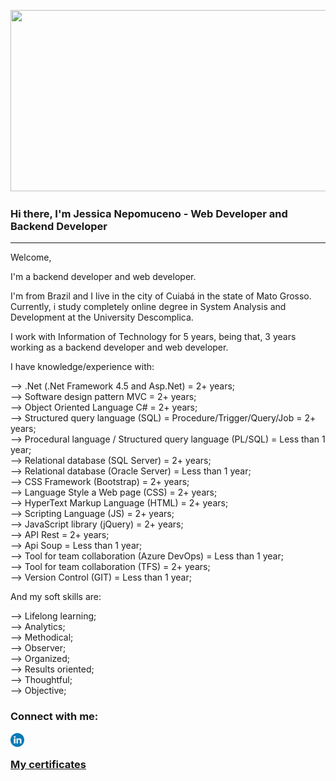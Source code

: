 <p align="center">
  <img src="https://super.abril.com.br/wp-content/uploads/2016/09/super_imggato_digitando_0.gif" width="800" height="290">
</p>

### Hi there, I'm Jessica Nepomuceno - Web Developer and Backend Developer

---

Welcome,
 
I'm a backend developer and web developer. 

I'm from Brazil and I live in the city of Cuiabá in the state of Mato Grosso.
Currently, i study completely online degree in System Analysis and Development at the University Descomplica.

I work with Information of Technology for 5 years, being that, 3 years working as a backend developer and web developer.   

I have knowledge/experience with: 

--> .Net (.Net Framework 4.5 and Asp.Net) = 2+ years;<br />
--> Software design pattern MVC = 2+ years;<br />
--> Object Oriented Language C# = 2+ years;<br />
--> Structured query language (SQL) = Procedure/Trigger/Query/Job = 2+ years;<br />
--> Procedural language / Structured query language (PL/SQL) = Less than 1 year;<br />
--> Relational database (SQL Server) = 2+ years;<br />
--> Relational database (Oracle Server) =  Less than 1 year;<br />
--> CSS Framework (Bootstrap) = 2+ years;<br />
--> Language Style a Web page (CSS) = 2+ years;<br />
--> HyperText Markup Language (HTML) = 2+ years;<br />
--> Scripting Language (JS) = 2+ years;<br />
--> JavaScript library (jQuery) = 2+ years;<br />
--> API Rest = 2+ years;<br />
--> Api Soup = Less than 1 year;<br />
--> Tool for team collaboration (Azure DevOps) = Less than 1 year;<br />
--> Tool for team collaboration (TFS) = 2+ years;<br />
--> Version Control (GIT) = Less than 1 year;<br />

And my soft skills are: 

--> Lifelong learning;<br />
--> Analytics;<br />
--> Methodical;<br />
--> Observer;<br />
--> Organized;<br />
--> Results oriented;<br />
--> Thoughtful;<br />
--> Objective;<br />

### Connect with me: 
[<img align="left" alt="JessicaNepomuceno | LinkedIn" width="22px" src="./linkedin.svg" />][linkedin]
<br />
### [My certificates][Certificates]


<br />
<br />
  
[linkedin]: https://www.linkedin.com/in/jessicanepomuceno/
[Certificates]: https://github.com/JessicaNepomuceno/Certificates
